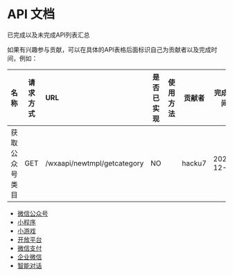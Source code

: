 # API 文档
已完成以及未完成API列表汇总

如果有兴趣参与贡献，可以在具体的API表格后面标识自己为贡献者以及完成时间，例如：


|          名称           | 请求方式 | URL                        | 是否已实现 | 使用方法 |贡献者|完成时间|
| :---------------------: | -------- | :------------------------- | ---------- | -------- |-------- |-------- |
| 获取公众号类目       | GET      | /wxaapi/newtmpl/getcategory            | NO         |   |hacku7| 2021-12-20|


- [微信公众号](./officialaccount.md)
- [小程序](./miniprogram.md)
- [小游戏](./minigame.md)
- [开放平台](./oplatform.md)
- [微信支付](./wxpay.md)
- [企业微信](./work.md)
- [智能对话](./aispeech.md)
